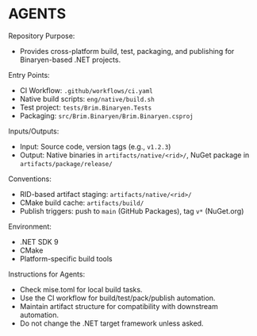 # AGENTS

Repository Purpose:
- Provides cross-platform build, test, packaging, and publishing for Binaryen-based .NET projects.

Entry Points:
- CI Workflow: `.github/workflows/ci.yaml`
- Native build scripts: `eng/native/build.sh`
- Test project: `tests/Brim.Binaryen.Tests`
- Packaging: `src/Brim.Binaryen/Brim.Binaryen.csproj`

Inputs/Outputs:
- Input: Source code, version tags (e.g., `v1.2.3`)
- Output: Native binaries in `artifacts/native/<rid>/`, NuGet package in `artifacts/package/release/`

Conventions:
- RID-based artifact staging: `artifacts/native/<rid>/`
- CMake build cache: `artifacts/build/`
- Publish triggers: push to `main` (GitHub Packages), tag `v*` (NuGet.org)

Environment:
- .NET SDK 9
- CMake
- Platform-specific build tools

Instructions for Agents:
- Check mise.toml for local build tasks.
- Use the CI workflow for build/test/pack/publish automation.
- Maintain artifact structure for compatibility with downstream automation.
- Do not change the .NET target framework unless asked.
